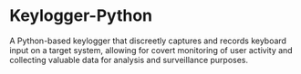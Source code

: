 # Keylogger-Python
A Python-based keylogger that discreetly captures and records keyboard input on a target system, allowing for covert monitoring of user activity and collecting valuable data for analysis and surveillance purposes.
